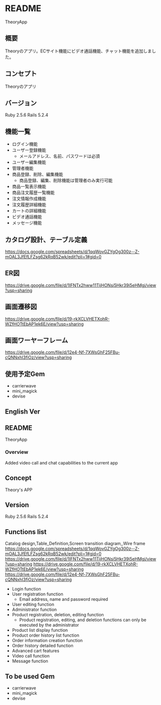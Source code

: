 # README

TheoryApp

## 概要
Theoryのアプリ。ECサイト機能にビデオ通話機能、チャット機能を追加しました。

## コンセプト

Theoryのアプリ

## バージョン

Ruby 2.5.6 Rails 5.2.4

## 機能一覧

* ログイン機能
* ユーザー登録機能
    * メールアドレス、名前、パスワードは必須
* ユーザー編集機能
* 管理者機能
* 商品登録、削除、編集機能
    * 商品登録、編集、削除機能は管理者のみ実行可能
* 商品一覧表示機能
* 商品注文履歴一覧機能
* 注文情報作成機能
* 注文履歴詳細機能
* カートの詳細機能
* ビデオ通話機能
* メッセージ機能

## カタログ設計、テーブル定義

<https://docs.google.com/spreadsheets/d/1qqWovGZYgOg300z--Z-mOAL3JfEfLFZsg62kRqB52wk/edit?pli=1#gid=0>


## ER図
<https://drive.google.com/file/d/1IFNTx2hww11TijHONsi5Hkr39i5eHMgj/view?usp=sharing>

## 画面遷移図
<https://drive.google.com/file/d/19-rkXCLVHETXohR-WZfHOTtEbAP1ek6E/view?usp=sharing>

## 画面ワーヤーフレーム
<https://drive.google.com/file/d/12e4-Nf-7XWsGhF25FBu-cQNNxhI3fiOz/view?usp=sharing>

## 使用予定Gem

* carrierwave
* mini_magick
* devise

## English Ver

## README

TheoryApp

### Overview

Added video call and chat capabilities to the current app

## Concept
Theory's APP

## Version

Ruby 2.5.6 Rails 5.2.4

## Functions list

Catalog design,Table_Definition,Screen transition diagram,,Wire frame
<https://docs.google.com/spreadsheets/d/1qqWovGZYgOg300z--Z-mOAL3JfEfLFZsg62kRqB52wk/edit?pli=1#gid=0>
<https://drive.google.com/file/d/1IFNTx2hww11TijHONsi5Hkr39i5eHMgj/view?usp=sharing>
<https://drive.google.com/file/d/19-rkXCLVHETXohR-WZfHOTtEbAP1ek6E/view?usp=sharing>
<https://drive.google.com/file/d/12e4-Nf-7XWsGhF25FBu-cQNNxhI3fiOz/view?usp=sharing>


* Login function
* User registration function
    * Email address, name and password required
* User editing function
* Administrator function
* Product registration, deletion, editing function
    * Product registration, editing, and deletion functions can only be executed by the administrator
* Product list display function
* Product order history list function
* Order information creation function
* Order history detailed function
* Advanced cart features
* Video call function
* Message function

## To be used Gem

* carrierwave
* mini_magick
* devise
